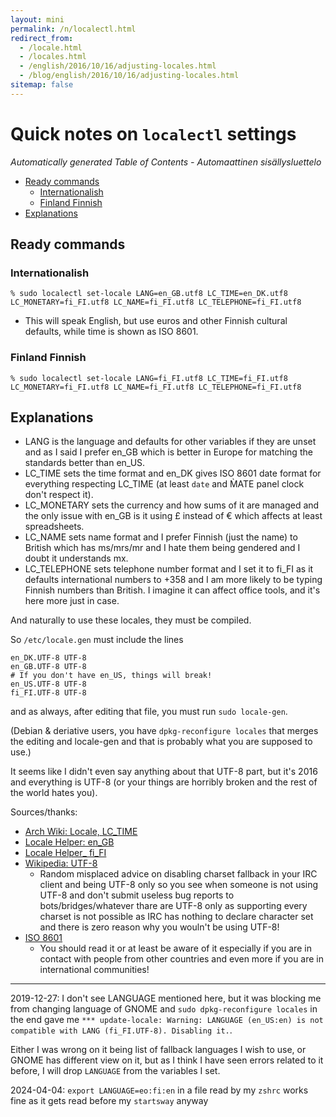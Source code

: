 ```yaml
---
layout: mini
permalink: /n/localectl.html
redirect_from:
  - /locale.html
  - /locales.html
  - /english/2016/10/16/adjusting-locales.html
  - /blog/english/2016/10/16/adjusting-locales.html
sitemap: false
---
```


# Quick notes on `localectl` settings

<!-- editorconfig-checker-disable -->
<!-- prettier-ignore-start -->

<!-- START doctoc generated TOC please keep comment here to allow auto update -->
<!-- DON'T EDIT THIS SECTION, INSTEAD RE-RUN doctoc TO UPDATE -->
_Automatically generated Table of Contents - Automaattinen sisällysluettelo_

- [Ready commands](#ready-commands)
  - [Internationalish](#internationalish)
  - [Finland Finnish](#finland-finnish)
- [Explanations](#explanations)

<!-- END doctoc generated TOC please keep comment here to allow auto update -->

<!-- prettier-ignore-end -->
<!-- editorconfig-checker-enable -->

## Ready commands

### Internationalish

`% sudo localectl set-locale LANG=en_GB.utf8 LC_TIME=en_DK.utf8 LC_MONETARY=fi_FI.utf8 LC_NAME=fi_FI.utf8 LC_TELEPHONE=fi_FI.utf8`

- This will speak English, but use euros and other Finnish cultural defaults, while time is shown as ISO 8601.

### Finland Finnish

`% sudo localectl set-locale LANG=fi_FI.utf8 LC_TIME=fi_FI.utf8 LC_MONETARY=fi_FI.utf8 LC_NAME=fi_FI.utf8 LC_TELEPHONE=fi_FI.utf8`

## Explanations

- LANG is the language and defaults for other variables if they are unset
  and as I said I prefer en_GB which is better in Europe for matching the
  standards better than en_US.
- LC_TIME sets the time format and en_DK gives ISO 8601 date format for
  everything respecting LC_TIME (at least `date` and M̀ATE panel clock
  don't respect it).
- LC_MONETARY sets the currency and how sums of it are managed and the
  only issue with en_GB is it using £ instead of € which affects at least
  spreadsheets.
- LC_NAME sets name format and I prefer Finnish (just the name) to British
  which has ms/mrs/mr and I hate them being gendered and I doubt it
  understands mx.
- LC_TELEPHONE sets telephone number format and I set it to fi_FI as it
  defaults international numbers to +358 and I am more likely to be typing
  Finnish numbers than British. I imagine it can affect office tools, and
  it's here more just in case.

And naturally to use these locales, they must be compiled.

So `/etc/locale.gen` must include the lines

```
en_DK.UTF-8 UTF-8
en_GB.UTF-8 UTF-8
# If you don't have en_US, things will break!
en_US.UTF-8 UTF-8
fi_FI.UTF-8 UTF-8
```

and as always, after editing that file, you must run `sudo locale-gen`.

(Debian & deriative users, you have `dpkg-reconfigure locales` that merges
the editing and locale-gen and that is probably what you are supposed to
use.)

It seems like I didn't even say anything about that UTF-8 part, but
it's 2016 and everything is UTF-8 (or your things are horribly broken
and the rest of the world hates you).

Sources/thanks:

- [Arch Wiki: Locale, LC_TIME](https://wiki.archlinux.org/index.php/locale#LC_TIME:_date_and_time_format)
- [Locale Helper: en_GB](https://lh.2xlibre.net/locale/en_GB/)
- [Locale Helper\_ fi_FI](https://lh.2xlibre.net/locale/fi_FI/)
- [Wikipedia: UTF-8](https://en.wikipedia.org/wiki/UTF-8)
  - Random misplaced advice on disabling charset fallback in your
    IRC client and being UTF-8 only so you see when someone is not
    using UTF-8 and don't submit useless bug reports to
    bots/bridges/whatever thare are UTF-8 only as supporting every
    charset is not possible as IRC has nothing to declare character
    set and there is zero reason why you wouln't be using UTF-8!
- [ISO 8601](https://en.wikipedia.org/wiki/ISO_8601)
  - You should read it or at least be aware of it especially if you are
    in contact with people from other countries and even more if you
    are in international communities!

---

2019-12-27: I don't see LANGUAGE mentioned here, but it was blocking me
from changing language of GNOME and `sudo dpkg-reconfigure locales` in the
end gave me `*** update-locale: Warning: LANGUAGE (en_US:en) is not compatible with LANG (fi_FI.UTF-8). Disabling it.`.

Either I was wrong on it being list of fallback languages I wish to use, or
GNOME has different view on it, but as I think I have seen errors related
to it before, I will drop `LANGUAGE` from the variables I set.

2024-04-04: `export LANGUAGE=eo:fi:en` in a file read by my `zshrc` works fine as it gets read before my `startsway` anyway
